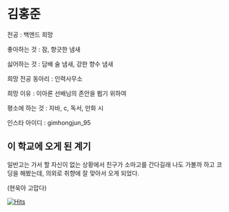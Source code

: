 # 김홍준
전공 : 백엔드 희망

좋아하는 것 : 잠, 향긋한 냄새

싫어하는 것 : 담배 술 냄새, 강한 향수 냄새

희망 전공 동아리 : 인력사무소

희망 이유 : 이아론 선배님의 존안을 뵙기 위하여

평소에 하는 것 : 자바, c, 독서, 만화 시

인스타 아이디 : gimhongjun_95

## 이 학교에 오게 된 계기

일반고는 가서 할 자신이 없는 상황에서 친구가 소마고를 간다길래 나도 가볼까 하고 코딩을 해봤는데, 의외로 취향에 잘 맞아서 오게 되었다.

(현욱아 고맙다)


[![Hits](https://hits.seeyoufarm.com/api/count/incr/badge.svg?url=https%3A%2F%2Fgithub.com%2Fbost02%2Fbost02%2Fblob%2Fmain%2FREADME.md&count_bg=%2379C83D&title_bg=%232EF9EB&icon=&icon_color=%23E7E7E7&title=hits&edge_flat=false)](https://hits.seeyoufarm.com)

